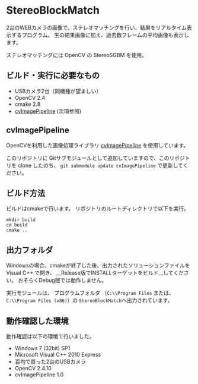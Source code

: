 # StereoBlockMatch

2台のWEBカメラの画像で、ステレオマッチングを行い、結果をリアルタイム表示するプログラム。
生の結果画像に加え、過去数フレームの平均画像も表示します。

ステレオマッチングには OpenCV の StereoSGBM を使用。

## ビルド・実行に必要なもの

* USBカメラ2台（同機種が望ましい）
* OpenCV 2.4
* cmake 2.8
* [cvImagePipeline](https://github.com/takamin/cvImagePipeline) (次項参照)

## cvImagePipeline

OpenCVを利用した画像処理ライブラリ [cvImagePipeline](https://github.com/takamin/cvImagePipeline)
を使用しています。

このリポジトリに Gitサブモジュールとして追加していますので、このリポジトリを clone したのち、
`git submodule update cvImagePipeline` で更新してください。


## ビルド方法

ビルドはcmakeで行います。
リポジトリのルートディレクトリで以下を実行。

```
mkdir build
cd build
cmake ..
```

## 出力フォルダ

Windowsの場合、cmakeが終了した後、出力されたソリューションファイルを Visual C++ で開き、
__Release版でINSTALLターゲットをビルド__してください。
おそらくDebug版では動作しません。

実行モジュールは、
プログラムフォルダ
（`C:\\Program Files` または、
`C:\\Program Files (x86)`）の
`StereoBlockMatch`へ出力されています。

## 動作確認した環境

動作確認は以下の環境で行いました。

* Windows 7 (32bit) SP1
* Microsoft Visual C++ 2010 Express
* 百均で買った2台のUSBカメラ
* OpenCV 2.4.10
* cvImagePipeline 1.0

